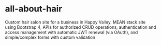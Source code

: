 # all-about-hair
Custom hair salon site for a business in Happy Valley. MEAN stack site using Bootstrap 4, APIs for authorized CRUD operations, authentication and access management with automatic JWT renewal (via OAuth), and simple/complex forms with custom validation
